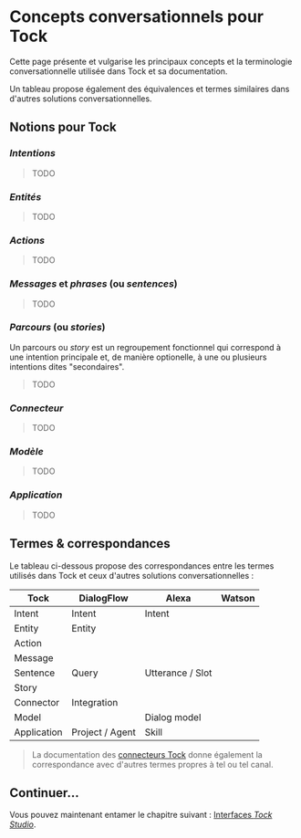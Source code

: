 # Concepts conversationnels pour Tock

Cette page présente et vulgarise les principaux concepts et la terminologie conversationnelle utilisée 
dans Tock et sa documentation.

Un tableau propose également des équivalences et termes similaires dans d'autres solutions conversationnelles.

## Notions pour Tock

### _Intentions_

> TODO

### _Entités_

> TODO

### _Actions_

> TODO

### _Messages_ et _phrases_ (ou _sentences_)

> TODO

### _Parcours_ (ou _stories_)

Un parcours ou _story_ est un regroupement fonctionnel qui correspond à une intention principale et, de manière optionelle,
à une ou plusieurs intentions dites "secondaires".

> TODO

### _Connecteur_

> TODO

### _Modèle_

> TODO

### _Application_

> TODO

## Termes & correspondances

Le tableau ci-dessous propose des correspondances entre les termes utilisés dans Tock et ceux d'autres 
solutions conversationnelles :

| Tock             | DialogFlow           | Alexa             | Watson           |
|------------------|----------------------|-------------------|------------------|
| Intent           | Intent               | Intent            |   |
| Entity           | Entity               |   |   |
| Action           |   |   |   |
| Message          |   |   |   |
| Sentence         | Query                | Utterance / Slot  |   |
| Story            |   |   |   |
| Connector        | Integration          |   |   |
| Model            |                      | Dialog model      |   |
| Application      | Project / Agent      | Skill             |   |

> La documentation des [connecteurs Tock](connectors/toc.md) donne également la correspondance avec d'autres termes propres à 
>tel ou tel canal.

## Continuer...

Vous pouvez maintenant entamer le chapitre suivant : [Interfaces _Tock Studio_](studio.md). 
